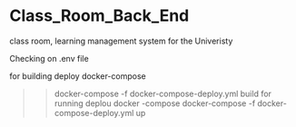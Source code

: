 # Class_Room_Back_End
class room, learning management system for the Univeristy

Checking on .env file

for building deploy docker-compose 
>> docker-compose -f docker-compose-deploy.yml build
for running deplou docker -compose 
>> docker-compose -f docker-compose-deploy.yml up
